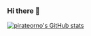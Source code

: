 ### Hi there 👋

[![pirateorno's GitHub stats](https://github-readme-stats.vercel.app/api?username=pirateorno$theme=dark)](https://github.com/pirateorno/pirateorno)

<!--
**pirateorno/pirateorno** is a ✨ _special_ ✨ repository because its `README.md` (this file) appears on your GitHub profile.

Here are some ideas to get you started:

- 🔭 I’m currently working on ...
- 🌱 I’m currently learning ...
- 👯 I’m looking to collaborate on ...
- 🤔 I’m looking for help with ...
- 💬 Ask me about ...
- 📫 How to reach me: ...
- 😄 Pronouns: ...
- ⚡ Fun fact: ...
-->
